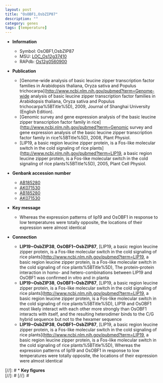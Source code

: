 ```yaml
---
layout: post
title: "OsOBF1,OsbZIP87"
description: ""
category: genes
tags: [temperature]
---
```


* **Information**  
    + Symbol: OsOBF1,OsbZIP87  
    + MSU: [LOC_Os12g37410](http://rice.plantbiology.msu.edu/cgi-bin/ORF_infopage.cgi?orf=LOC_Os12g37410)  
    + RAPdb: [Os12g0560900](http://rapdb.dna.affrc.go.jp/viewer/gbrowse_details/irgsp1?name=Os12g0560900)  

* **Publication**  
    + [Genome-wide analysis of basic leucine zipper transcription factor families in Arabidopsis thaliana, Oryza sativa and Populus trichocarpa](http://www.ncbi.nlm.nih.gov/pubmed?term=Genome-wide analysis of basic leucine zipper transcription factor families in Arabidopsis thaliana, Oryza sativa and Populus trichocarpa%5BTitle%5D), 2009, Journal of Shanghai University (English Edition).
    + [Genomic survey and gene expression analysis of the basic leucine zipper transcription factor family in rice](http://www.ncbi.nlm.nih.gov/pubmed?term=Genomic survey and gene expression analysis of the basic leucine zipper transcription factor family in rice%5BTitle%5D), 2008, Plant Physiol.
    + [LIP19, a basic region leucine zipper protein, is a Fos-like molecular switch in the cold signaling of rice plants](http://www.ncbi.nlm.nih.gov/pubmed?term=LIP19, a basic region leucine zipper protein, is a Fos-like molecular switch in the cold signaling of rice plants%5BTitle%5D), 2005, Plant Cell Physiol.

* **Genbank accession number**  
    + [AB185280](http://www.ncbi.nlm.nih.gov/nuccore/AB185280)
    + [AK071530](http://www.ncbi.nlm.nih.gov/nuccore/AK071530)
    + [AB185280](http://www.ncbi.nlm.nih.gov/nuccore/AB185280)
    + [AK071530](http://www.ncbi.nlm.nih.gov/nuccore/AK071530)

* **Key message**  
    + Whereas the expression patterns of lip19 and OsOBF1 in response to low temperatures were totally opposite, the locations of their expression were almost identical

* **Connection**  
    + __LIP19~OsbZIP38__, __OsOBF1~OsbZIP87__, [LIP19, a basic region leucine zipper protein, is a Fos-like molecular switch in the cold signaling of rice plants](http://www.ncbi.nlm.nih.gov/pubmed?term=LIP19, a basic region leucine zipper protein, is a Fos-like molecular switch in the cold signaling of rice plants%5BTitle%5D), The protein-protein interaction in homo- and hetero-combinations between LIP19 and OsOBF1 was confirmed in vitro and in planta
    + __LIP19~OsbZIP38__, __OsOBF1~OsbZIP87__, [LIP19, a basic region leucine zipper protein, is a Fos-like molecular switch in the cold signaling of rice plants](http://www.ncbi.nlm.nih.gov/pubmed?term=LIP19, a basic region leucine zipper protein, is a Fos-like molecular switch in the cold signaling of rice plants%5BTitle%5D), LIP19 and OsOBF1 most likely interact with each other more strongly than OsOBF1 interacts with itself, and the resulting heterodimer binds to the C/G hybrid sequence but not to the hexamer sequence
    + __LIP19~OsbZIP38__, __OsOBF1~OsbZIP87__, [LIP19, a basic region leucine zipper protein, is a Fos-like molecular switch in the cold signaling of rice plants](http://www.ncbi.nlm.nih.gov/pubmed?term=LIP19, a basic region leucine zipper protein, is a Fos-like molecular switch in the cold signaling of rice plants%5BTitle%5D), Whereas the expression patterns of lip19 and OsOBF1 in response to low temperatures were totally opposite, the locations of their expression were almost identical

[//]: # * **Key figures**  
[//]: # 
[//]: # 

